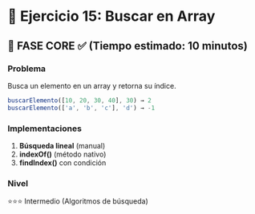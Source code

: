 # 🧩 Ejercicio 15: Buscar en Array

## 🎯 FASE CORE ✅ (Tiempo estimado: 10 minutos)

### **Problema**

Busca un elemento en un array y retorna su índice.

```javascript
buscarElemento([10, 20, 30, 40], 30) → 2
buscarElemento(['a', 'b', 'c'], 'd') → -1
```

### **Implementaciones**

1. **Búsqueda lineal** (manual)
2. **indexOf()** (método nativo)
3. **findIndex()** con condición

### **Nivel**

⭐⭐⭐ Intermedio (Algoritmos de búsqueda)
